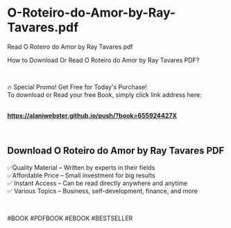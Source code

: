 # O-Roteiro-do-Amor-by-Ray-Tavares.pdf
Read O Roteiro do Amor by Ray Tavares pdf
<p>How to Download Or Read O Roteiro do Amor by Ray Tavares PDF?</p>
<p>&nbsp;</p>
<p>&#128293;  Special Promo! Get Free for Today's Purchase!<br />To download or Read your free Book, simply click link address here:&nbsp;<br />&nbsp;</p>
<p><a href="https://alaniwebster.github.io/push/?book=655924427X"><strong>https://alaniwebster.github.io/push/?book=655924427X</strong></a></p>
<p>&nbsp;</p>
<h2>Download O Roteiro do Amor by Ray Tavares PDF</h2>
<p>&#x2705;Quality Material &ndash; Written by experts in their fields<br />&#x2705;Affordable Price &ndash; Small investment for big results<br />&#x2705; Instant Access &ndash; Can be read directly anywhere and anytime<br />&#x2705; Various Topics &ndash; Business, self-development, finance, and more</p>
<p>&nbsp;</p>
<p>#BOOK #PDFBOOK #EBOOK #BESTSELLER</p>
